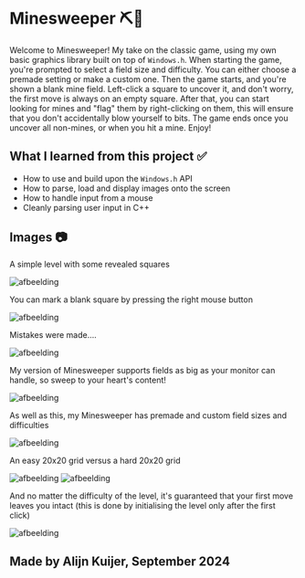 # Minesweeper ⛏️🧨
Welcome to Minesweeper! My take on the classic game, using my own basic graphics library built on top of `Windows.h`. When starting the game, you're prompted to select a field size and difficulty. You can either choose a premade setting or make a custom one. Then the game starts, and you're shown a blank mine field. Left-click a square to uncover it, and don't worry, the first move is always on an empty square. After that, you can start looking for mines and "flag" them by right-clicking on them, this will ensure that you don't accidentally blow yourself to bits. The game ends once you uncover all non-mines, or when you hit a mine. Enjoy!

## What I learned from this project ✅
- How to use and build upon the `Windows.h` API
- How to parse, load and display images onto the screen
- How to handle input from a mouse
- Cleanly parsing user input in C++

## Images 📷
A simple level with some revealed squares

![afbeelding](https://github.com/user-attachments/assets/e7398848-ecbd-4076-9e81-243da220c697)

You can mark a blank square by pressing the right mouse button

![afbeelding](https://github.com/user-attachments/assets/82793d49-f197-41c8-b39d-1c74d077df8f)

Mistakes were made....

![afbeelding](https://github.com/user-attachments/assets/e3fa1688-91a8-4267-84b8-df6f533b024b)

My version of Minesweeper supports fields as big as your monitor can handle, so sweep to your heart's content!

![afbeelding](https://github.com/user-attachments/assets/c06e723f-99b5-4adb-a608-ad5d9f429c23)

As well as this, my Minesweeper has premade and custom field sizes and difficulties

![afbeelding](https://github.com/user-attachments/assets/29b0088a-76d5-4cdc-ac59-824ea1a1238a)

An easy 20x20 grid versus a hard 20x20 grid

![afbeelding](https://github.com/user-attachments/assets/a7c58f0d-6a75-4eb2-ba54-40772950bee2)
![afbeelding](https://github.com/user-attachments/assets/b43b396d-e3e6-4dc1-8c98-8e04a4f46c49)

And no matter the difficulty of the level, it's guaranteed that your first move leaves you intact (this is done by initialising the level only after the first click)

![afbeelding](https://github.com/user-attachments/assets/8d109560-8fc3-4507-a541-89de58119cbd)

## Made by Alijn Kuijer, September 2024

